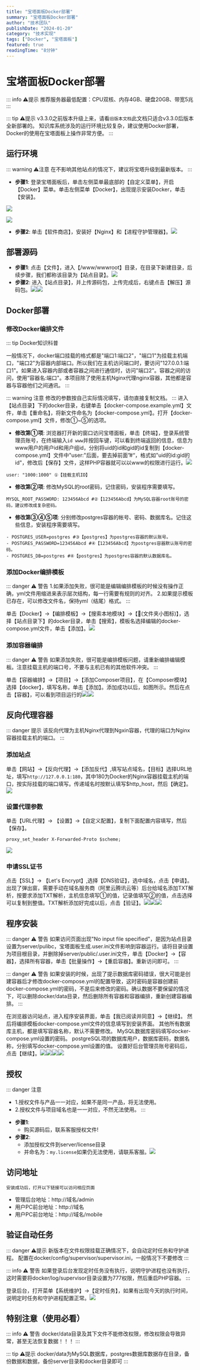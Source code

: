 ```yaml
---
title: "宝塔面板Docker部署"
summary: "宝塔面板Docker部署"
author: "技术团队"
publishDate: "2024-01-20"
category: "技术实现"
tags: ["Docker", "宝塔面板"]
featured: true
readingTime: "8分钟"
---
```


# 宝塔面板Docker部署

::: info ⚠️提示
推荐服务器最低配置：CPU双核、内存4GB、硬盘20GB、带宽5兆
:::

::: tip ⚠️提示
v3.3.0之前版本升级上来，请看`旧版本文档`此文档只适合v3.3.0后版本全新部署的。
知识库系统涉及的运行环境比较复杂，建议使用Docker部署，Docker的使用在宝塔面板上操作非常方便。
:::

## 运行环境

::: warning ⚠️注意
在不影响其他站点的情况下，建议将宝塔升级到最新版本。
:::

* **步骤1**:
  登录宝塔面板后，单击左侧菜单最底部的【自定义菜单】，开启【Docker】菜单。单击左侧菜单【Docker】，出现提示安装Docker，单击【安装】。

![](https://doc.chatmoney.cn/docs/images/pro/deployment/bt-docker/env-docker-1.png)

![](https://doc.chatmoney.cn/docs/images/pro/deployment/bt-docker/env-docker-2.png)

* **步骤2**:
  单击【软件商店】，安装好【Nginx】和【进程守护管理器】。![](https://doc.chatmoney.cn/docs/images/pro/deployment/bt-docker/env-other.png)

## 部署源码

* **步骤1**:
  点击【文件】，进入【/www/wwwroot】目录，在目录下新建目录，后续步骤，我们都称该目录为【站点目录】。![](https://doc.chatmoney.cn/docs/images/pro/deployment/bt-docker/code-1.png)
* **步骤2**:
  进入【站点目录】，并上传源码包，上传完成后，右键点击【解压】源码包。![](https://doc.chatmoney.cn/docs/images/pro/deployment/bt-docker/code-2.png)![](https://doc.chatmoney.cn/docs/images/pro/deployment/bt-docker/code-3.png)

## Docker部署

### 修改Docker编排文件

::: tip Docker知识科普

一般情况下，docker端口挂载的格式都是"端口1:端口2"，"端口1"为挂载主机端口，"端口2"为容器内部端口。所以我们在主机访问端口时，要访问"127.0.0.1:端口1"。如果进入容器内部或者容器之间进行通信时，访问"端口2"。容器之间的访问，使用“容器名:端口"。本项目除了使用主机Nginx代理nginx容器，其他都是容器与容器他们之间通讯。
:::

::: warning 注意
修改的参数按自己实际情况填写，请勿直接复制文档。
:::
进入【站点目录】下的docker目录，右键单击【docker-compose.example.yml】文件，单击【重命名】，将新文件命名为【docker-compose.yml】。打开【docker-compose.yml】文件，修改①\~⑤的选项。

* **修改第①项**:
  浏览器打开新的窗口访问宝塔面板，单击【终端】，登录系统管理员账号，在终端输入`id www`并按回车键，可以看到终端返回的信息，信息为 www用户的用户id和用户组id，分别将uid的id和gid的id复制到【docker-compose.yml】文件中"user:"后面，要去掉前面”#“，格式如"uid的id:gid的id"，修改后【保存】文件，这样PHP容器就可以以www的权限进行运行。![](https://doc.chatmoney.cn/docs/images/pro/deployment/bt-docker/www.png)


```
user: "1000:1000" ①【挂载主机ID】
```

* **修改第②项**:
  修改MySQL的root密码，记住密码，安装程序需要填写。
  

```
MYSQL_ROOT_PASSWORD: 123456Abcd #②【123456Abcd】为MySQL容器root账号的密码，建议修改成复杂密码。
```

* **修改第③④⑤项**: 分别修改postgres容器的帐号、密码、数据库名。记住这些信息，安装程序需要填写。


```
- POSTGRES_USER=postgres #③【postgres】为postgres容器的默认账号。
- POSTGRES_PASSWORD=123456Abcd #④【123456Abcd】为postgres容器默认账号的密码。
- POSTGRES_DB=postgres #④【postgres】为postgres容器的默认数据库名。
```

### 添加Docker编排模板


::: danger ⚠️ 警告
1.如果添加失败，很可能是编辑编排模板的时候没有操作正确，yml文件用缩进来表示层次结构，每一行需要有规则的对齐。
2.如果提示模板已存在，可以修改文件名，保持yml（结尾）格式。
:::


单击【Docker】-\>【编排模板】-\>【搜索本地模块】-\>【📂(文件夹小图标)】，选择【站点目录下】的docker目录，单击【搜索】，模板名选择编辑的docker-compose.yml文件，单击【添加】。![](https://doc.chatmoney.cn/docs/images/pro/deployment/bt-docker/docker-compose-temp.png)

### 添加容器编排
::: danger ⚠️ 警告
如果添加失败，很可能是编排模板问题，请重新编排编辑模板。注意挂载主机的端口号，不要与主机已有的其他软件冲突。
:::

单击【容器编排】-\>【项目】-\>【添加Composer项目】，在【Composer模块】选择【docker】，填写名称，单击【添加】。添加成功以后，如图所示。然后在点击【容器】，可以看到项目运行的![](https://doc.chatmoney.cn/docs/images/pro/deployment/bt-docker/docker-compose-1.png)![](https://doc.chatmoney.cn/docs/images/pro/deployment/bt-docker/docker-compose-2.png)

## 反向代理容器

::: danger 提示
该反向代理为主机Nginx代理到Ngxin容器，代理的端口为Nginx容器挂载主机的端口。
:::
### 添加站点

单击【网站】-\>【反向代理】-\>【添加反代】,填写站点域名，【目标】选择URL地址，填写`http://127.0.0.1:180`，其中180为Docker的Nginx容器挂载主机的端口，按实际挂载的端口填写。传递域名时按默认填写\$http\_host，然后【确定】。![](https://doc.chatmoney.cn/docs/images/pro/deployment/bt-docker/add-site.png)

### 设置代理参数

单击【URL代理】-\> 【设置】-\>【自定义配置】，复制下面配置内容填写，然后【保存】。


```
proxy_set_header X-Forwarded-Proto $scheme;
```

![](https://doc.chatmoney.cn/docs/images/pro/deployment/bt-docker/proxy.png)

### 申请SSL证书

点击【SSL】-\> 【Let's Encrypt】,选择【DNS验证】，选中域名，点击【申请】。
出现了弹出窗，需要手动在域名服务商（阿里云腾讯云等）后台给域名添加TXT解析，按要求添加TXT解析，主机信息填写①的值，记录值填写②的值，点击选择可以复制到整值。TXT解析添加好完成以后，点击【验证】。![](https://doc.chatmoney.cn/docs/images/pro/deployment/bt-docker/ssl-1.png)![](https://doc.chatmoney.cn/docs/images/pro/deployment/bt-docker/ssl-2.png)![](https://doc.chatmoney.cn/docs/images/pro/deployment/bt-docker/ssl-3.png)

## 程序安装
::: danger ⚠️ 警告
如果访问页面出现"No input file specified"，是因为站点目录设置为server/pulibc，宝塔面板生成.user.ini文件影响到容器运行。请将目录设置为项目根目录，并删除掉server/public/.user.ini文件，单击【Docker】-\>【容器】，选择所有容器，单击【批量操作】-\>【重启容器】。重新访问即可。
:::

::: danger ⚠️ 警告
如果安装的时候，出现了提示数据库密码错误，很大可能是创建容器后才修改docker-compose.yml的配置导致，这时密码是容器创建前docker-compose.yml的密码，不是后来修改的密码。确认数据不要保留的情况下，可以删除docker/data目录，然后删除所有容器和容器编排，重新创建容器编排。
:::

在浏览器访问站点，进入程序安装界面，单击【我已阅读并同意】-\>【继续】。
然后将编排模板docker-compose.yml文件的信息填写到安装界面。
其他所有数据库主机，都是填写容器名称，默认不需要修改。
MySQL数据库密码填写docker-compose.yml设置的密码。
postgreSQL项的数据库用户，数据库密码，数据名称，分别填写docker-compose.yml设置的值。
设置好后台管理员账号密码后，点击【继续】。![](https://doc.chatmoney.cn/docs/images/pro/deployment/bt-docker/install-1.png)![](https://doc.chatmoney.cn/docs/images/pro/deployment/bt-docker/install-2.png)![](https://doc.chatmoney.cn/docs/images/pro/deployment/bt-docker/install-3.png)![](https://doc.chatmoney.cn/docs/images/pro/deployment/bt-docker/install-4.png)

## 授权

::: danger 注意

- 1.授权文件与产品一一对应，如果不是同一产品，将无法使用。
- 2.授权文件与项目域名也是一一对应，不然无法使用。
  :::

* **步骤1**:
  - 购买源码后，联系客服授权文件!
* **步骤2**:
  - 添加授权文件到server/license目录
  - 并命名为：`my.license`如果仍无法使用，请联系客服。![](https://doc.chatmoney.cn/docs/images/pro/deployment/bt-docker/license-2.png)

## 访问地址

`安装成功后，打开以下链接可以访问相应页面`

* 管理后台地址：http://域名/admin
* 用户PC前台地址：http://域名
* 用户PC前台地址：http://域名/mobile

## 验证自动任务

::: danger ⚠️提示
新版本在文件权限挂载正确情况下，会自动定时任务和守护进程。
配置在docker/config/supervisor/supervisor.ini，一般情况下不要修改
:::

:::  info ⚠️ 警告
如果登录后台发现定时任务没有执行，说明守护进程也没有执行，这时需要将docker/log/supervisor目录设置为777权限，然后重启PHP容器。
:::

登录后台，打开菜单【系统维护】-\>【定时任务】，如果有出现今天的执行时间，说明定时任务和守护进程配置正常。![](https://doc.chatmoney.cn/docs/images/pro/deployment/bt-docker/supervisor.png)

## 特别注意（使用必看）

::: info ⚠️ 警告
docker/data目录及其下文件不能修改权限，修改权限会导致异常，甚至无法恢复数据！！！
:::

::: tip ⚠️提示
docker/data为MySQL数据库，postgres数据库数据存在目录，备份数据和数据，备份server目录和docker目录即可
:::

